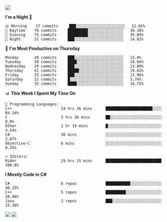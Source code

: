 ![](https://komarev.com/ghpvc/?username=lilpidgey&color=red)
<!--START_SECTION:waka-->
**I'm a Night 🦉** 

```text
🌞 Morning    27 commits     ███░░░░░░░░░░░░░░░░░░░░░░   12.92% 
🌆 Daytime    76 commits     █████████░░░░░░░░░░░░░░░░   36.36% 
🌃 Evening    75 commits     █████████░░░░░░░░░░░░░░░░   35.89% 
🌙 Night      31 commits     ███░░░░░░░░░░░░░░░░░░░░░░   14.83%

```
📅 **I'm Most Productive on Thursday** 

```text
Monday       28 commits     ███░░░░░░░░░░░░░░░░░░░░░░   13.4% 
Tuesday      39 commits     ████░░░░░░░░░░░░░░░░░░░░░   18.66% 
Wednesday    29 commits     ███░░░░░░░░░░░░░░░░░░░░░░   13.88% 
Thursday     41 commits     █████░░░░░░░░░░░░░░░░░░░░   19.62% 
Friday       25 commits     ███░░░░░░░░░░░░░░░░░░░░░░   11.96% 
Saturday     12 commits     █░░░░░░░░░░░░░░░░░░░░░░░░   5.74% 
Sunday       35 commits     ████░░░░░░░░░░░░░░░░░░░░░   16.75%

```


📊 **This Week I Spent My Time On** 

```text
💬 Programming Languages: 
C++                      24 hrs 36 mins      █████████████████████░░░░   84.14% 
C                        2 hrs 36 mins       ██░░░░░░░░░░░░░░░░░░░░░░░   8.9% 
Other                    1 hr 19 mins        █░░░░░░░░░░░░░░░░░░░░░░░░   4.54% 
C#                       36 mins             ░░░░░░░░░░░░░░░░░░░░░░░░░   2.07% 
Objective-C              6 mins              ░░░░░░░░░░░░░░░░░░░░░░░░░   0.35%

🔥 Editors: 
Rider                    29 hrs 15 mins      █████████████████████████   100.0%

```

**I Mostly Code in C#** 

```text
C#                       6 repos             ███████████░░░░░░░░░░░░░░   46.15% 
C++                      5 repos             █████████░░░░░░░░░░░░░░░░   38.46% 
Java                     2 repos             ███░░░░░░░░░░░░░░░░░░░░░░   15.38%

```



<!--END_SECTION:waka-->
![](https://hit.yhype.me/github/profile?user_id=42968544)
![](https://komarev.com/ghpvc/?lilpidgey)
